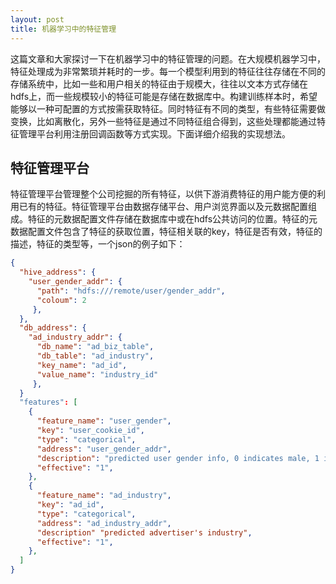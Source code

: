 ```yaml
---
layout: post
title: 机器学习中的特征管理
---
```


这篇文章和大家探讨一下在机器学习中的特征管理的问题。在大规模机器学习中，特征处理成为非常繁琐并耗时的一步。每一个模型利用到的特征往往存储在不同的存储系统中，比如一些和用户相关的特征由于规模大，往往以文本方式存储在hdfs上，而一些规模较小的特征可能是存储在数据库中。构建训练样本时，希望能够以一种可配置的方式按需获取特征。同时特征有不同的类型，有些特征需要做变换，比如离散化，另外一些特征是通过不同特征组合得到，这些处理都能通过特征管理平台利用注册回调函数等方式实现。下面详细介绍我的实现想法。

特征管理平台
----------------

特征管理平台管理整个公司挖掘的所有特征，以供下游消费特征的用户能方便的利用已有的特征。特征管理平台由数据存储平台、用户浏览界面以及元数据配置组成。特征的元数据配置文件存储在数据库中或在hdfs公共访问的位置。特征的元数据配置文件包含了特征的获取位置，特征相关联的key，特征是否有效，特征的描述，特征的类型等，一个json的例子如下：
```json
{ 
  "hive_address": {
    "user_gender_addr": {
      "path": "hdfs:///remote/user/gender_addr",
      "coloum": 2
     },
  },
  "db_address": {
    "ad_industry_addr": {
      "db_name": "ad_biz_table",
      "db_table": "ad_industry",
      "key_name": "ad_id",
      "value_name": "industry_id"
     },
  }
  "features": [
    {
      "feature_name": "user_gender",
      "key": "user_cookie_id",
      "type": "categorical",
      "address": "user_gender_addr",
      "description": "predicted user gender info, 0 indicates male, 1 indicates female", 
      "effective": "1",
    },
    {
      "feature_name": "ad_industry",
      "key": "ad_id",
      "type": "categorical",
      "address": "ad_industry_addr",
      "description" "predicted advertiser's industry",
      "effective": "1",
    },
  ]
}
```
